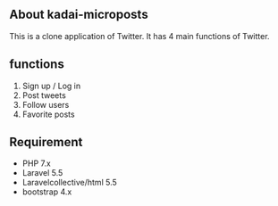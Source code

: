 ## About kadai-microposts

This is a clone application of Twitter. It has 4 main functions of Twitter.

## functions

1. Sign up / Log in
2. Post tweets
3. Follow users
4. Favorite posts

## Requirement

- PHP 7.x
- Laravel 5.5
- Laravelcollective/html 5.5
- bootstrap 4.x


